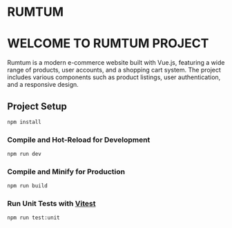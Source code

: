 # RUMTUM

# WELCOME TO RUMTUM PROJECT

Rumtum is a modern e-commerce website built with Vue.js, featuring a wide range of products, user accounts, and a shopping cart system.
The project includes various components such as product listings, user authentication, and a responsive design.

## Project Setup

```sh
npm install
```

### Compile and Hot-Reload for Development

```sh
npm run dev
```

### Compile and Minify for Production

```sh
npm run build
```

### Run Unit Tests with [Vitest](https://vitest.dev/)

```sh
npm run test:unit
```
